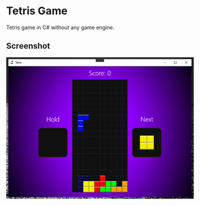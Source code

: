 # Tetris Game

Tetris game in C# without any game engine.

## Screenshot

<div>
	<img src="./Screenshots/tetris-screenshot.png">
</div>
